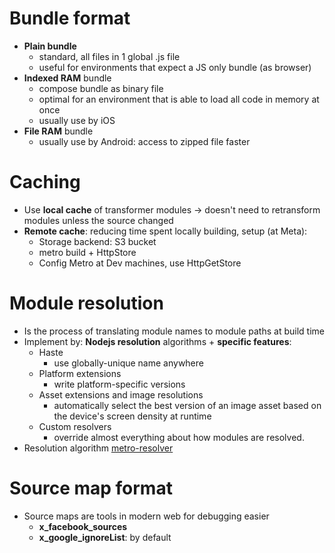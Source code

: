 # Bundle format

- **Plain bundle**
    - standard, all files in 1 global .js file
    - useful for environments that expect a JS only bundle (as browser)
- **Indexed RAM** bundle
    - compose bundle as binary file
    - optimal for an environment that is able to load all code in memory at once
    - usually use by iOS
- **File RAM** bundle
    - usually use by Android: access to zipped file faster

# Caching

- Use **local cache** of transformer modules -> doesn't need to retransform modules unless the source changed
- **Remote cache**: reducing time spent locally building, setup (at Meta):
    - Storage backend: S3 bucket
    - metro build + HttpStore
    - Config Metro at Dev machines, use HttpGetStore

# Module resolution

- Is the process of translating module names to module paths at build time
- Implement by: **Nodejs resolution** algorithms + **specific features**:
    - Haste
        - use globally-unique name anywhere
    - Platform extensions
        - write platform-specific versions
    - Asset extensions and image resolutions
        - automatically select the best version of an image asset based on the device's screen density at runtime
    - Custom resolvers
        - override almost everything about how modules are resolved.
- Resolution algorithm [metro-resolver](https://github.com/facebook/metro/blob/main/packages/metro-resolver/src/resolve.js)

# Source map format

- Source maps are tools in modern web for debugging easier
    - **x_facebook_sources**
    - **x_google_ignoreList**: by default